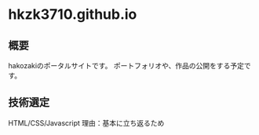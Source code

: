 # hkzk3710.github.io

## 概要
hakozakiのポータルサイトです。
ポートフォリオや、作品の公開をする予定です。

## 技術選定
HTML/CSS/Javascript
理由：基本に立ち返るため
